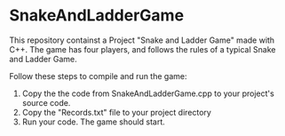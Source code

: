 # SnakeAndLadderGame
This repository containst a Project "Snake and Ladder Game" made with C++. The game has four players, and follows the rules of a typical Snake and Ladder Game.

Follow these steps to compile and run the game:

1. Copy the the code from SnakeAndLadderGame.cpp to your project's source code.
2. Copy the "Records.txt" file to your project directory
3. Run your code. The game should start.
